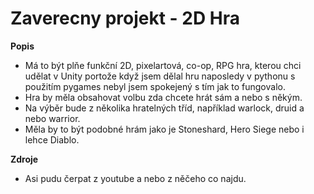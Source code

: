 # Zaverecny projekt - 2D Hra  

**Popis**
- Má to být plňe funkční 2D, pixelartová, co-op, RPG hra, kterou chci udělat v Unity portože když jsem dělal hru naposledy v pythonu s použitím pygames nebyl jsem spokejený s tím jak to fungovalo.
- Hra by měla obsahovat volbu zda chcete hrát sám a nebo s někým.
- Na výběr bude z několika hratelných tříd, například warlock, druid a nebo warrior.
- Měla by to být podobné hrám jako je Stoneshard, Hero Siege nebo i lehce Diablo.

**Zdroje**
- Asi pudu čerpat z youtube a nebo z něčeho co najdu.
